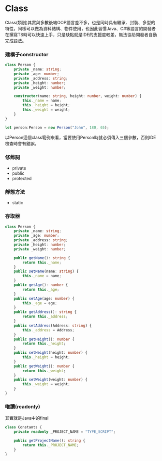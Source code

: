 # Class

Class(類別)其實與多數後端OOP語言差不多，也是同時具有繼承、封裝、多型的特性，同樣可以做為資料結構、物件使用，也因此習慣Java、C#等語言的開發者在撰寫TS時可以快速上手，只是缺點就是IDE的支援度較差，無法協助開發者自動完成語法。

### 建構子constructor

```typescript
class Person {
    private _name: string;
    private _age: number;
    private _address: string;
    private _height: number;
    private _weight: number;

    constructor(name: string, height: number, weight: number) {
        this._name = name;
        this._height = height;
        this._weight = weight;
    }
}

let person:Person = new Person("John", 180, 65);
```

以Person這個class範例來看，當要使用Person時就必須傳入三個參數，否則IDE檢查時會有錯誤。

### 修飾詞

* private
* public
* protected

### 靜態方法

* static

### 存取器

```typescript
class Person {
    private _name: string;
    private _age: number;
    private _address: string;
    private _height: number;
    private _weight: number;

    public getName(): string {
        return this._name;
    }
    public setName(name: string) {
        this._name = name;
    }
    public getAge(): number {
        return this._age;
    }
    public setAge(age: number) {
        this._age = age;
    }
    public getAddress(): string {
        return this._address;
    }
    public setAddress(Address: string) {
        this._address = Address;
    }
    public getHeight(): number {
        return this._height;
    }
    public setHeight(height: number) {
        this._height = height;
    }
    public getWeight(): number {
        return this._weight;
    }
    public setWeight(weight: number) {
        this._weight = weight;
    }
}
```

### 唯讀(readonly)

其實就是Java中的final

```typescript
class Constants {
    private readonly _PROJECT_NAME = "TYPE_SCRIPT";

    public getProjectName(): string {
        return this._PROJECT_NAME;
    }
}
```
